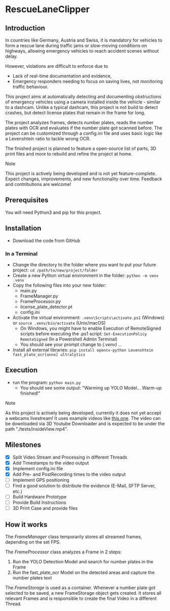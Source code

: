 # RescueLaneClipper
## Introduction
In countries like Germany, Austria and Swiss, it is mandatory for vehicles to form a rescue lane during traffic jams or slow-moving conditions on highways, allowing emergency vehicles to reach accident scenes without delay.

However, violations are difficult to enforce due to
- Lack of real-time documentation and evidence,
- Emergency responders needing to focus on saving lives, not monitoring traffic behaviour.

This project aims at automatically detecting and documenting obstructions of emergency vehicles using a camera installed inside the vehicle - similar to a dashcam.
Unlike a typical dashcam, this project is not build to detect crashes, but detect license plates that remain in the frame for long.

The project analyzes frames, detects number plates, reads the number plates with OCR and evaluates if the number plate got scanned before. The project can be customized through a config.ini file and uses basic logic like a Levenshtein ratio to tackle wrong OCR.

The finished project is planned to feature a open-source list of parts, 3D print files and more to rebuild and refine the project at home.

> [!NOTE]  
> This project is actively being developed and is not yet feature-complete. Expect changes, improvements, and new functionality over time. Feedback and contributions are welcome!

## Prerequisites
You will need Python3 and pip for this project.

## Installation
- Download the code from GitHub
### In a Terminal
- Change the directory to the folder where you want to put your future project: `cd /path/to/new/project/folder`
- Create a new Python virtual environment in the folder:
  `python -m venv .venv`
- Copy the following files into your new folder:
  - main.py
  - FrameManager.py
  - FrameProcessor.py
  - license_plate_detector.pt
  - config.ini
- Activate the virtual environment: `.venv\Scripts\activate.ps1` (Windows) or `source .venv/bin/activate` (Unix/macOS)
  - On Windows, you might have to enable Execution of RemoteSigned scripts before executing the .ps1 script: `Set-ExecutionPolicy RemoteSigned` (In a Powershell Admin Terminal)
  - You should see your prompt change to *(.venv) ...*
- Install all external libraries: `pip install opencv-python Levenshtein fast_plate_ocr[onnx] ultralytics`

## Execution
- run the program: `python main.py`
  - You should see some output: "Warming up YOLO Model... Warm-up finished!"

> [!NOTE]  
> As this project is actively being developed, currently it does not yet accept a webcams livestream! It uses example videos like [this one](https://www.youtube.com/watch?v=M6Rtz2CiY2c).
> The video can be downloaded via 3D Youtube Downloader and is expected to be under the path "./tests/insideView.mp4".

 ## Milestones
- [x] Split Video Stream and Processing in different Threads
- [x] Add Timestamps to the video output
- [x] Implement config.ini file
- [x] Add Pre- and PostRecording times to the video output
- [ ] Implement GPS positioning
- [ ] Find a good solution to distribute the evidence (E-Mail, SFTP Server, etc.)
- [ ] Build Hardware Prototype
- [ ] Provide Build Instructions
- [ ] 3D Print Case and provide files

## How it works
The *FrameManager* class temporarily stores all streamed frames, depending on the set FPS. 

The *FrameProcessor* class analyzes a Frame in 2 steps:
1. Run the YOLO Detection Model and search for number plates in the Frame
2. Run the fast_plate_ocr Model on the detected areas and capture the number plates text

The *FrameStorage* is used as a container. Whenever a number plate got selected to be saved, a new FrameStorage object gets created. It stores all relevant Frames and is responsible to create the final Video in a different Thread.
